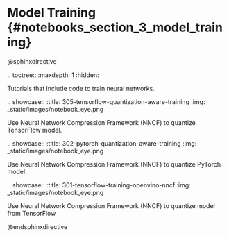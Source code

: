 # Model Training {#notebooks_section_3_model_training}

@sphinxdirective

.. toctree::
   :maxdepth: 1
   :hidden:


Tutorials that include code to train neural networks.

.. showcase::
   :title: 305-tensorflow-quantization-aware-training
   :img: _static/images/notebook_eye.png

   Use Neural Network Compression Framework (NNCF) to quantize TensorFlow model.

.. showcase::
   :title: 302-pytorch-quantization-aware-training
   :img: _static/images/notebook_eye.png

   Use Neural Network Compression Framework (NNCF) to quantize PyTorch model.

.. showcase::
   :title: 301-tensorflow-training-openvino-nncf
   :img: _static/images/notebook_eye.png

   Use Neural Network Compression Framework (NNCF) to quantize model from TensorFlow

@endsphinxdirective
